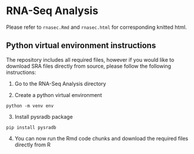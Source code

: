 # RNA-Seq Analysis

Please refer to `rnasec.Rmd` and `rnasec.html` for corresponding knitted html.

## Python virtual environment instructions

The repository includes all required files, however if you would like to download SRA files directly from source,
please follow the following instructions:

1. Go to the RNA-Seq Analysis directory
   
2. Create a python virtual environment
   
`python -m venv env`

3. Install pysradb package
   
`pip install pysradb`

4. You can now run the Rmd code chunks and download the required files directly from R
